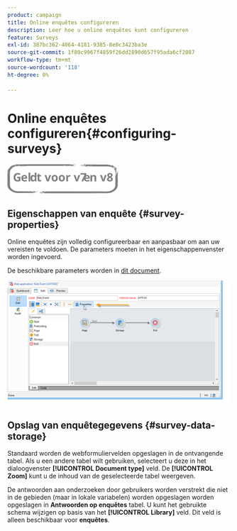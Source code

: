 ```yaml
---
product: campaign
title: Online enquêtes configureren
description: Leer hoe u online enquêtes kunt configureren
feature: Surveys
exl-id: 387bc362-4064-4181-9385-8e0c3423ba3e
source-git-commit: 1f80c9967f4859f26dd2890d657f95ada6cf2087
workflow-type: tm+mt
source-wordcount: '118'
ht-degree: 0%

---
```


# Online enquêtes configureren{#configuring-surveys}

![](../../assets/common.svg)

## Eigenschappen van enquête {#survey-properties}

Online enquêtes zijn volledig configureerbaar en aanpasbaar om aan uw vereisten te voldoen. De parameters moeten in het eigenschappenvenster worden ingevoerd.

De beschikbare parameters worden in [dit document](../../web/using/defining-web-forms-properties.md).

![](assets/s_ncs_admin_survey_properties_general.png)

## Opslag van enquêtegegevens {#survey-data-storage}

Standaard worden de webformuliervelden opgeslagen in de ontvangende tabel. Als u een andere tabel wilt gebruiken, selecteert u deze in het dialoogvenster **[!UICONTROL Document type]** veld. De **[!UICONTROL Zoom]** kunt u de inhoud van de geselecteerde tabel weergeven.

De antwoorden aan onderzoeken door gebruikers worden verstrekt die niet in de gebieden (maar in lokale variabelen) worden opgeslagen worden opgeslagen in **Antwoorden op enquêtes** tabel. U kunt het gebruikte schema wijzigen op basis van het **[!UICONTROL Library]** veld. Dit veld is alleen beschikbaar voor **enquêtes**.
